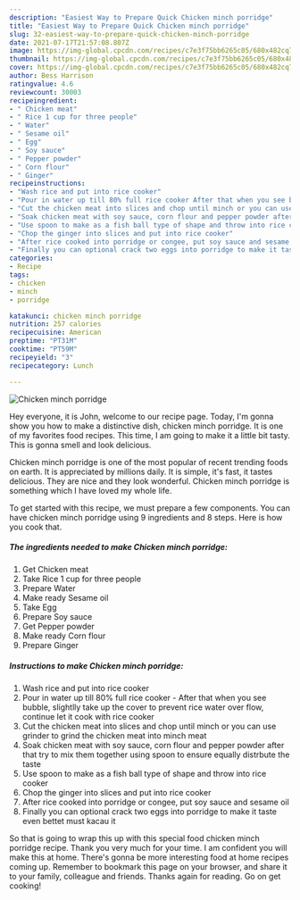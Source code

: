 ```yaml
---
description: "Easiest Way to Prepare Quick Chicken minch porridge"
title: "Easiest Way to Prepare Quick Chicken minch porridge"
slug: 32-easiest-way-to-prepare-quick-chicken-minch-porridge
date: 2021-07-17T21:57:08.807Z
image: https://img-global.cpcdn.com/recipes/c7e3f75bb6265c05/680x482cq70/chicken-minch-porridge-recipe-main-photo.jpg
thumbnail: https://img-global.cpcdn.com/recipes/c7e3f75bb6265c05/680x482cq70/chicken-minch-porridge-recipe-main-photo.jpg
cover: https://img-global.cpcdn.com/recipes/c7e3f75bb6265c05/680x482cq70/chicken-minch-porridge-recipe-main-photo.jpg
author: Bess Harrison
ratingvalue: 4.6
reviewcount: 30003
recipeingredient:
- " Chicken meat"
- " Rice 1 cup for three people"
- " Water"
- " Sesame oil"
- " Egg"
- " Soy sauce"
- " Pepper powder"
- " Corn flour"
- " Ginger"
recipeinstructions:
- "Wash rice and put into rice cooker"
- "Pour in water up till 80% full rice cooker After that when you see bubble, slightlly take up the cover to prevent rice water over flow, continue let it cook with rice cooker"
- "Cut the chicken meat into slices and chop until minch or you can use grinder to grind the chicken meat into minch meat"
- "Soak chicken meat with soy sauce, corn flour and pepper powder after that try to mix them together using spoon to ensure equally distrbute the taste"
- "Use spoon to make as a fish ball type of shape and throw into rice cooker"
- "Chop the ginger into slices and put into rice cooker"
- "After rice cooked into porridge or congee, put soy sauce and sesame oil"
- "Finally you can optional crack two eggs into porridge to make it taste even bettet must kacau it"
categories:
- Recipe
tags:
- chicken
- minch
- porridge

katakunci: chicken minch porridge 
nutrition: 257 calories
recipecuisine: American
preptime: "PT31M"
cooktime: "PT59M"
recipeyield: "3"
recipecategory: Lunch

---
```



![Chicken minch porridge](https://img-global.cpcdn.com/recipes/c7e3f75bb6265c05/680x482cq70/chicken-minch-porridge-recipe-main-photo.jpg)

Hey everyone, it is John, welcome to our recipe page. Today, I'm gonna show you how to make a distinctive dish, chicken minch porridge. It is one of my favorites food recipes. This time, I am going to make it a little bit tasty. This is gonna smell and look delicious.

Chicken minch porridge is one of the most popular of recent trending foods on earth. It is appreciated by millions daily. It is simple, it's fast, it tastes delicious. They are nice and they look wonderful. Chicken minch porridge is something which I have loved my whole life.




To get started with this recipe, we must prepare a few components. You can have chicken minch porridge using 9 ingredients and 8 steps. Here is how you cook that.

<!--inarticleads1-->

##### The ingredients needed to make Chicken minch porridge:

1. Get  Chicken meat
1. Take  Rice 1 cup for three people
1. Prepare  Water
1. Make ready  Sesame oil
1. Take  Egg
1. Prepare  Soy sauce
1. Get  Pepper powder
1. Make ready  Corn flour
1. Prepare  Ginger




<!--inarticleads2-->

##### Instructions to make Chicken minch porridge:

1. Wash rice and put into rice cooker
1. Pour in water up till 80% full rice cooker - After that when you see bubble, slightlly take up the cover to prevent rice water over flow, continue let it cook with rice cooker
1. Cut the chicken meat into slices and chop until minch or you can use grinder to grind the chicken meat into minch meat
1. Soak chicken meat with soy sauce, corn flour and pepper powder after that try to mix them together using spoon to ensure equally distrbute the taste
1. Use spoon to make as a fish ball type of shape and throw into rice cooker
1. Chop the ginger into slices and put into rice cooker
1. After rice cooked into porridge or congee, put soy sauce and sesame oil
1. Finally you can optional crack two eggs into porridge to make it taste even bettet must kacau it




So that is going to wrap this up with this special food chicken minch porridge recipe. Thank you very much for your time. I am confident you will make this at home. There's gonna be more interesting food at home recipes coming up. Remember to bookmark this page on your browser, and share it to your family, colleague and friends. Thanks again for reading. Go on get cooking!
